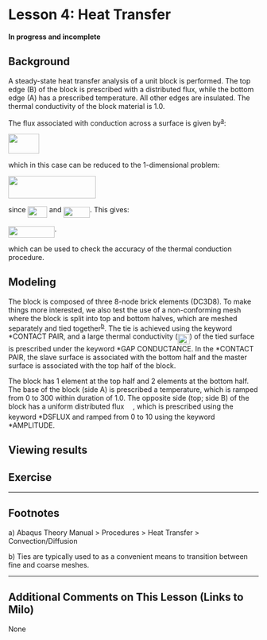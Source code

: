 # Lesson 4: Heat Transfer

**In progress and incomplete**

## Background

A steady-state heat transfer analysis of a unit block is performed. The top edge (B) of the block is prescribed with a distributed flux, while the bottom edge (A) has a prescribed temperature. All other edges are insulated. The thermal conductivity of the block material is 1.0. 

The flux associated with conduction across a surface is given by<sup>[a](#myfootnote1)</sup>: 

<img src="/004_Lesson/tex/f74bf6cc1b4592d7ce730aff1109988a.svg?invert_in_darkmode&sanitize=true" align=middle width=61.85301209999999pt height=39.45205439999999pt/>

which in this case can be reduced to the 1-dimensional problem:

<img src="/004_Lesson/tex/97f0a98c672fd59814696638bd7a99ef.svg?invert_in_darkmode&sanitize=true" align=middle width=175.60577264999998pt height=45.072403200000004pt/>

since <img src="/004_Lesson/tex/417e9d7f078cdb8c16592aee5f8c7687.svg?invert_in_darkmode&sanitize=true" align=middle width=39.21220214999999pt height=22.831056599999986pt/> and <img src="/004_Lesson/tex/e937ba1d3e4f9e2abb84171f9ab72a0d.svg?invert_in_darkmode&sanitize=true" align=middle width=53.23049984999998pt height=22.465723500000017pt/>. This gives:

<img src="/004_Lesson/tex/24f88f149536bd362616cb16039705a9.svg?invert_in_darkmode&sanitize=true" align=middle width=93.00760919999999pt height=22.831056599999986pt/>. 

which can be used to check the accuracy of the thermal conduction procedure.

## Modeling

The block is composed of three 8-node brick elements (DC3D8). To make things more interested, we also test the use of a non-conforming mesh where the block is split into top and bottom halves, which are meshed separately and tied together<sup>[b](#myfootnote1)</sup>. The tie is achieved using the keyword *CONTACT PAIR, and a large thermal conductivity (<img src="/004_Lesson/tex/876fd957d8cc6f84f8dc48ba76a1a494.svg?invert_in_darkmode&sanitize=true" align=middle width=24.09255749999999pt height=21.18721440000001pt/>) of the tied surface is prescribed under the keyword *GAP CONDUCTANCE. In the *CONTACT PAIR, the slave surface is associated with the bottom half and the master surface is associated with the top half of the block.

The block has 1 element at the top half and 2 elements at the bottom half. The base of the block (side A) is prescribed a temperature, which is ramped from 0 to 300 within duration of 1.0. The opposite side (top; side B) of the block has a uniform distributed flux <img src="/004_Lesson/tex/2f128f854fd9ff3109e6b9c75fa629a0.svg?invert_in_darkmode&sanitize=true" align=middle width=13.54268354999999pt height=14.15524440000002pt/>, which is prescribed using the keyword *DSFLUX and ramped from 0 to 10 using the keyword *AMPLITUDE.

## Viewing results	
	
## Exercise 


---
## Footnotes

<a name="myfootnote1">a</a>) Abaqus Theory Manual > Procedures > Heat Transfer > Convection/Diffusion

<a name="myfootnote2">b</a>) Ties are typically used to as a convenient means to transition between fine and coarse meshes. 

---
## Additional Comments on This Lesson (Links to Milo)
None
